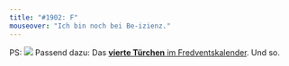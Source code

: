 ```yaml
---
title: "#1902: F"
mouseover: "Ich bin noch bei Be-izienz."
---
```


PS:
<a href="http://www.fonflatter.de/advent10"><img src="http://www.fonflatter.de/adv10/erfindungen_s.png"></a>
Passend dazu: Das <a href="http://www.fonflatter.de/advent10"><strong>vierte Türchen</strong> im Fredventskalender</a>.
Und so.


